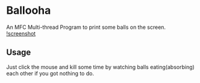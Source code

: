 # Ballooha
An MFC Multi-thread Program to print some balls on the screen.
[!screenshot](https://github.com/Bobholamovic/Ballooha/blob/master/Screenshot.png)

## Usage
Just click the mouse and kill some time by watching balls eating(absorbing) each other if you got nothing to do.
